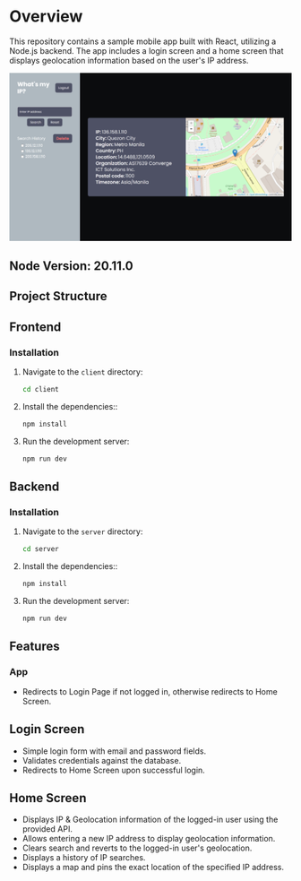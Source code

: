 # Overview

This repository contains a sample mobile app built with React, utilizing a Node.js backend. The app includes a login screen and a home screen that displays geolocation information based on the user's IP address.

![App Screenshot](./screenshot.png)

## Node Version:  20.11.0

## Project Structure

## Frontend

### Installation

1. Navigate to the `client` directory:

   ```bash
   cd client

   ```

2. Install the dependencies::

   ```bash
   npm install

   ```

3. Run the development server:

   ```bash
   npm run dev
   ```

## Backend

### Installation

1. Navigate to the `server` directory:

   ```bash
   cd server

   ```

2. Install the dependencies::

   ```bash
   npm install

   ```

3. Run the development server:

   ```bash
   npm run dev
   ```

## Features

### App

- Redirects to Login Page if not logged in, otherwise redirects to Home Screen.

## Login Screen

- Simple login form with email and password fields.
- Validates credentials against the database.
- Redirects to Home Screen upon successful login.

## Home Screen

- Displays IP & Geolocation information of the logged-in user using the provided API.
- Allows entering a new IP address to display geolocation information.
- Clears search and reverts to the logged-in user's geolocation.
- Displays a history of IP searches.
- Displays a map and pins the exact location of the specified IP address.
